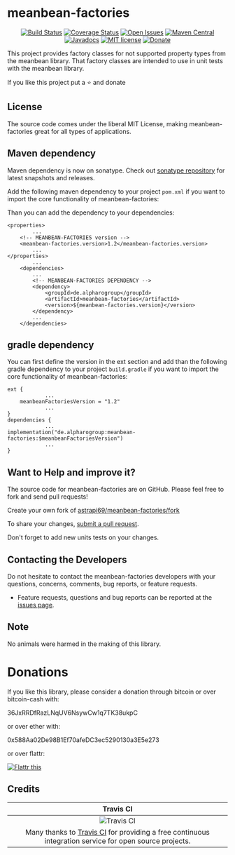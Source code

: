 # meanbean-factories

<div align="center">

[![Build Status](https://travis-ci.org/astrapi69/meanbean-factories.svg?branch=master)](https://travis-ci.org/astrapi69/meanbean-factories) 
[![Coverage Status](https://coveralls.io/repos/github/astrapi69/meanbean-factories/badge.svg?branch=develop)](https://coveralls.io/github/astrapi69/meanbean-factories?branch=develop) 
[![Open Issues](https://img.shields.io/github/issues/astrapi69/meanbean-factories.svg?style=flat)](https://github.com/astrapi69/meanbean-factories/issues) 
[![Maven Central](https://maven-badges.herokuapp.com/maven-central/de.alpharogroup/meanbean-factories/badge.svg)](https://maven-badges.herokuapp.com/maven-central/de.alpharogroup/meanbean-factories)
[![Javadocs](http://www.javadoc.io/badge/de.alpharogroup/meanbean-factories.svg)](http://www.javadoc.io/doc/de.alpharogroup/meanbean-factories)
[![MIT license](http://img.shields.io/badge/license-MIT-brightgreen.svg?style=flat)](http://opensource.org/licenses/MIT)
[![Donate](https://img.shields.io/badge/donate-❤-ff2244.svg)](https://www.paypal.com/cgi-bin/webscr?cmd=_s-xclick&hosted_button_id=GVBTWLRAZ7HB8)

</div>

This project provides factory classes for not supported property types from the meanbean library. That factory classes are intended to use in unit tests with the meanbean library.

If you like this project put a ⭐ and donate

## License

The source code comes under the liberal MIT License, making meanbean-factories great for all types of applications.

## Maven dependency

Maven dependency is now on sonatype.
Check out [sonatype repository](https://oss.sonatype.org/index.html#nexus-search;gav~de.alpharogroup~meanbean-factories~~~) for latest snapshots and releases.

Add the following maven dependency to your project `pom.xml` if you want to import the core functionality of meanbean-factories:

Than you can add the dependency to your dependencies:

	<properties>
			...
		<!-- MEANBEAN-FACTORIES version -->
		<meanbean-factories.version>1.2</meanbean-factories.version>
			...
	</properties>
			...
		<dependencies>
			...
			<!-- MEANBEAN-FACTORIES DEPENDENCY -->
			<dependency>
				<groupId>de.alpharogroup</groupId>
				<artifactId>meanbean-factories</artifactId>
				<version>${meanbean-factories.version}</version>
			</dependency>
			...
		</dependencies>

			
## gradle dependency

You can first define the version in the ext section and add than the following gradle dependency to your project `build.gradle` if you want to import the core functionality of meanbean-factories:

```
ext {
			...
    meanbeanFactoriesVersion = "1.2"
			...
}
dependencies {
			...
implementation("de.alpharogroup:meanbean-factories:$meanbeanFactoriesVersion")
			...
}
```
	


## Want to Help and improve it? ###

The source code for meanbean-factories are on GitHub. Please feel free to fork and send pull requests!

Create your own fork of [astrapi69/meanbean-factories/fork](https://github.com/astrapi69/meanbean-factories/fork)

To share your changes, [submit a pull request](https://github.com/astrapi69/meanbean-factories/pull/new/develop).

Don't forget to add new units tests on your changes.

## Contacting the Developers

Do not hesitate to contact the meanbean-factories developers with your questions, concerns, comments, bug reports, or feature requests.
- Feature requests, questions and bug reports can be reported at the [issues page](https://github.com/astrapi69/meanbean-factories/issues).

## Note

No animals were harmed in the making of this library.


# Donations

If you like this library, please consider a donation through bitcoin or over bitcoin-cash with:

36JxRRDfRazLNqUV6NsywCw1q7TK38ukpC

or over ether with:

0x588Aa02De98B1Ef70afeDC3ec5290130a3E5e273

or over flattr:

<a href="https://flattr.com/submit/auto?fid=r7vp62&url=https%3A%2F%2Fgithub.com%2Fastrapi69%2Fmeanbean-factories" target="_blank">
<img src="http://api.flattr.com/button/flattr-badge-large.png" alt="Flattr this" title="Flattr this" border="0" />
</a>

## Credits

|Travis CI|
|:-:|
|![Travis CI](https://travis-ci.com/images/logos/TravisCI-Full-Color.png)|
|Many thanks to [Travis CI](https://travis-ci.org) for providing a free continuous integration service for open source projects.|





